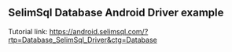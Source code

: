 ## SelimSql Database Android Driver example

Tutorial link: https://android.selimsql.com/?rtp=Database_SelimSql_Driver&ctg=Database
